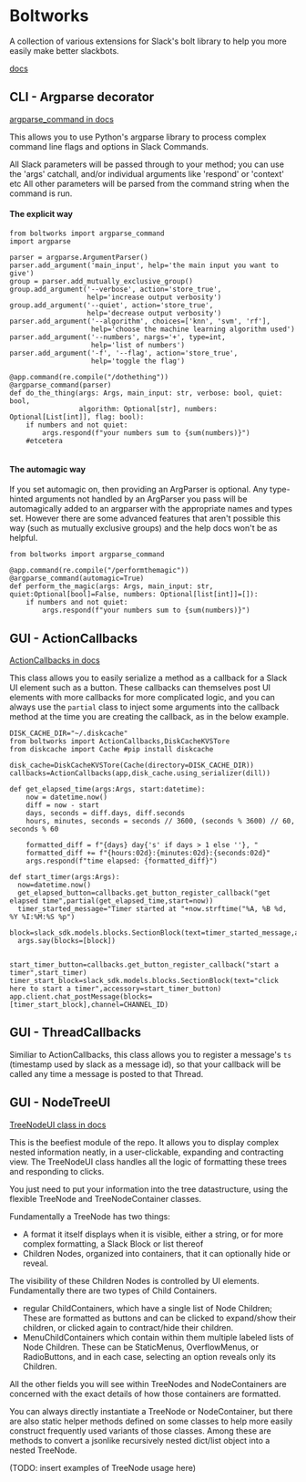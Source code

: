 # Boltworks

A collection of various extensions for Slack's bolt library to help you more easily make better slackbots.

[docs](https://ysaxon.github.io/boltworks/)

## CLI - Argparse decorator

[argparse_command in docs](https://ysaxon.github.io/boltworks/api/#boltworks.cli.argparse_decorator)

This allows you to use Python's argparse library to process complex command line flags and options in Slack Commands.

All Slack parameters will be passed through to your method; you can use the 'args' catchall, and/or individual arguments like 'respond' or 'context' etc
All other parameters will be parsed from the command string when the command is run.

#### The explicit way

```
from boltworks import argparse_command
import argparse

parser = argparse.ArgumentParser()
parser.add_argument('main_input', help='the main input you want to give')
group = parser.add_mutually_exclusive_group()
group.add_argument('--verbose', action='store_true',
                   help='increase output verbosity')
group.add_argument('--quiet', action='store_true',
                   help='decrease output verbosity')
parser.add_argument('--algorithm', choices=['knn', 'svm', 'rf'],
                    help='choose the machine learning algorithm used')
parser.add_argument('--numbers', nargs='+', type=int,
                    help='list of numbers')
parser.add_argument('-f', '--flag', action='store_true',
                    help='toggle the flag')
                    
@app.command(re.compile("/dothething"))
@argparse_command(parser)
def do_the_thing(args: Args, main_input: str, verbose: bool, quiet: bool,
                 algorithm: Optional[str], numbers: Optional[List[int]], flag: bool):
    if numbers and not quiet:
        args.respond(f"your numbers sum to {sum(numbers)}")
    #etcetera
          
 ```
 
#### The automagic way

If you set automagic on, then providing an ArgParser is optional. Any type-hinted arguments not handled by an ArgParser you pass will be automagically added to an argparser with the appropriate names and types set. However there are some advanced features that aren't possible this way (such as mutually exclusive groups) and the help docs won't be as helpful.

```
from boltworks import argparse_command

@app.command(re.compile("/performthemagic"))
@argparse_command(automagic=True)
def perform_the_magic(args: Args, main_input: str, quiet:Optional[bool]=False, numbers: Optional[list[int]]=[]):
    if numbers and not quiet:
        args.respond(f"your numbers sum to {sum(numbers)}")
```


## GUI - ActionCallbacks

[ActionCallbacks in docs](https://ysaxon.github.io/boltworks/api/#boltworks.cli.argparse_decorator)

This class allows you to easily serialize a method as a callback for a Slack UI element such as a button.
These callbacks can themselves post UI elements with more callbacks for more complicated logic, and you can always use the `partial` class to inject some arguments into the callback method at the time you are creating the callback, as in the below example.  

```
DISK_CACHE_DIR="~/.diskcache"
from boltworks import ActionCallbacks,DiskCacheKVSTore
from diskcache import Cache #pip install diskcache

disk_cache=DiskCacheKVSTore(Cache(directory=DISK_CACHE_DIR))
callbacks=ActionCallbacks(app,disk_cache.using_serializer(dill))

def get_elapsed_time(args:Args, start:datetime):
    now = datetime.now()
    diff = now - start
    days, seconds = diff.days, diff.seconds
    hours, minutes, seconds = seconds // 3600, (seconds % 3600) // 60, seconds % 60

    formatted_diff = f"{days} day{'s' if days > 1 else ''}, "
    formatted_diff += f"{hours:02d}:{minutes:02d}:{seconds:02d}"
    args.respond(f"time elapsed: {formatted_diff}")
    
def start_timer(args:Args):
  now=datetime.now()
  get_elapsed_button=callbacks.get_button_register_callback("get elapsed time",partial(get_elapsed_time,start=now))
  timer_started_message="Timer started at "+now.strftime("%A, %B %d, %Y %I:%M:%S %p")
  block=slack_sdk.models.blocks.SectionBlock(text=timer_started_message,accessory=get_elapsed_button)
  args.say(blocks=[block])


start_timer_button=callbacks.get_button_register_callback("start a timer",start_timer)
timer_start_block=slack_sdk.models.blocks.SectionBlock(text="click here to start a timer",accessory=start_timer_button)
app.client.chat_postMessage(blocks=[timer_start_block],channel=CHANNEL_ID)
```


## GUI - ThreadCallbacks

Similiar to ActionCallbacks, this class allows you to register a message's `ts` (timestamp used by slack as a message id), so that your callback will be called any time a message is posted to that Thread.

## GUI - NodeTreeUI

[TreeNodeUI class in docs](https://ysaxon.github.io/boltworks/api/#boltworks.gui.treenodeui.TreeNodeUI)

This is the beefiest module of the repo. It allows you to display complex nested information neatly, in a user-clickable, expanding and contracting view.
The TreeNodeUI class handles all the logic of formatting these trees and responding to clicks.

You just need to put your information into the tree datastructure, using the flexible TreeNode and TreeNodeContainer classes.

Fundamentally a TreeNode has two things:

* A format it itself displays when it is visible, either a string, or for more complex formatting, a Slack Block or list thereof
* Children Nodes, organized into containers, that it can optionally hide or reveal.

The visibility of these Children Nodes is controlled by UI elements.
Fundamentally there are two types of Child Containers.

* regular ChildContainers, which have a single list of Node Children; These are formatted as buttons and can be clicked to expand/show their children, or clicked again to contract/hide their children.
* MenuChildContainers which contain within them multiple labeled lists of Node Children. These can be StaticMenus, OverflowMenus, or RadioButtons, and in each case, selecting an option reveals only its Children.

All the other fields you will see within TreeNodes and NodeContainers are concerned with the exact details of how those containers are formatted.

You can always directly instantiate a TreeNode or NodeContainer, but there are also static helper methods defined on some classes to help more easily construct frequently used variants of those classes.
Among these are methods to convert a jsonlike recursively nested dict/list object into a nested TreeNode.

(TODO: insert examples of TreeNode usage here)

```
